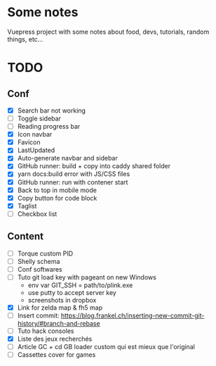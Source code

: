 # Some notes

Vuepress project with some notes about food, devs, tutorials, random things, etc...

# TODO
## Conf
- [x] Search bar not working
- [ ] Toggle sidebar
- [ ] Reading progress bar
- [x] Icon navbar
- [x] Favicon
- [x] LastUpdated
- [x] Auto-generate navbar and sidebar
- [x] GitHub runner: build + copy into caddy shared folder
- [x] yarn docs:build error with JS/CSS files
- [x] GitHub runner: run with contener start
- [x] Back to top in mobile mode
- [x] Copy button for code block
- [x] Taglist
- [ ] Checkbox list

## Content
- [ ] Torque custom PID
- [ ] Shelly schema
- [ ] Conf softwares
- [ ] Tuto git load key with pageant on new Windows
  * env var GIT_SSH = path/to/plink.exe
  * use putty to accept server key
  * screenshots in dropbox
- [x] Link for zelda map & fh5 map
- [ ] Insert commit: https://blog.frankel.ch/inserting-new-commit-git-history/#branch-and-rebase
- [ ] Tuto hack consoles
- [x] Liste des jeux recherchés
- [ ] Article GC + cd GB loader custom qui est mieux que l'original
- [ ] Cassettes cover for games
